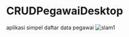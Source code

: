 # CRUDPegawaiDesktop
aplikasi simpel daftar data pegawai
![slam1](https://github.com/user-attachments/assets/cea11d97-9319-471d-b1c1-7831067272e5)
